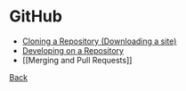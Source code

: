 # GitHub

- [Cloning a Repository (Downloading a site)](../GitHub/cloning-a-repo.md)
- [Developing on a Repository](../GitHub/developing-on-a-repository.md)
- [[Merging and Pull Requests]]

[Back](../README.md)
